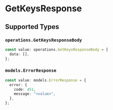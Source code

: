 # GetKeysResponse


## Supported Types

### `operations.GetKeysResponseBody`

```typescript
const value: operations.GetKeysResponseBody = {
  data: [],
};
```

### `models.ErrorResponse`

```typescript
const value: models.ErrorResponse = {
  error: {
    code: 451,
    message: "<value>",
  },
};
```

